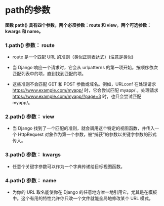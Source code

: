 # path的参数

#### 函数 path() 具有四个参数，两个必须参数：route 和 view，两个可选参数：kwargs 和 name。

### 1.path() 参数： route

- route 是一个匹配 URL 的准则（类似正则表达式）(注意是类似)

- 当 Django 响应一个请求时，它会从 urlpatterns 的第一项开始，按顺序依次匹配列表中的项，直到找到匹配的项。

- 这些准则不会匹配 GET 和 POST 参数或域名。例如，URLconf 在处理请求 https://www.example.com/myapp/ 时，它会尝试匹配 myapp/ 。处理请求 https://www.example.com/myapp/?page=3 时，也只会尝试匹配 myapp/。


### 2.path() 参数： view

- 当 Django 找到了一个匹配的准则，就会调用这个特定的视图函数，并传入一个 HttpRequest 对象作为第一个参数，被“捕获”的参数以关键字参数的形式传入。


### 3.path() 参数： kwargs

- 任意个关键字参数可以作为一个字典传递给目标视图函数。


### 4.path() 参数： name

- 为你的 URL 取名能使你在 Django 的任意地方唯一地引用它，尤其是在模板中。这个有用的特性允许你只改一个文件就能全局地修改某个 URL 模式。
